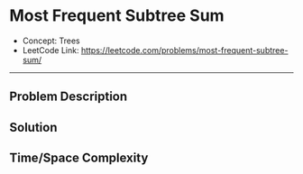 # Most Frequent Subtree Sum

- Concept: Trees
- LeetCode Link: https://leetcode.com/problems/most-frequent-subtree-sum/

---

## Problem Description

## Solution

## Time/Space Complexity

